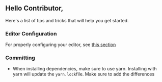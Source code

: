 ## Hello Contributor,

Here's a list of tips and tricks that will help you get started.

### Editor Configuration
For properly configuring your editor, see [this section](https://github.com/chentsulin/electron-react-boilerplate#editor-configuration)

### Committing
* When installing dependencies, make sure to use yarn. Installing with yarn will update the `yarn.lock`file. Make sure to add the differences
